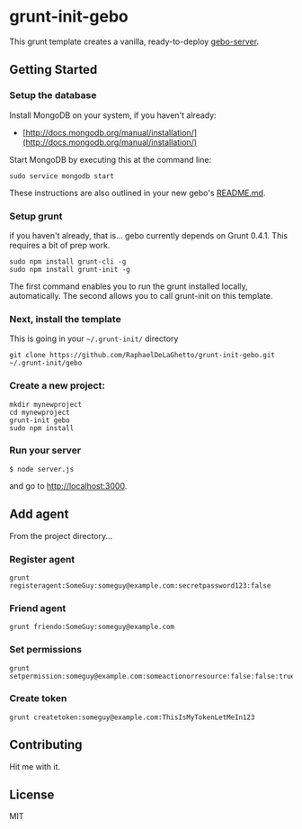 grunt-init-gebo
===============

This grunt template creates a vanilla, ready-to-deploy [gebo-server](https://github.com/RaphaelDeLaGhetto/gebo-server).

## Getting Started

### Setup the database

Install MongoDB on your system, if you haven't already:

* [http://docs.mongodb.org/manual/installation/](http://docs.mongodb.org/manual/installation/)

Start MongoDB by executing this at the command line:

```
sudo service mongodb start
```

These instructions are also outlined in your new gebo's
[README.md](https://github.com/RaphaelDeLaGhetto/grunt-init-gebo/blob/master/root/README.md).

### Setup grunt
if you haven't already, that is... gebo currently depends on Grunt 0.4.1. This requires a bit of prep work.

```
sudo npm install grunt-cli -g
sudo npm install grunt-init -g
```

The first command enables you to run the grunt installed locally, automatically. The second allows you to call grunt-init on this template.

### Next, install the template
This is going in your `~/.grunt-init/` directory

```
git clone https://github.com/RaphaelDeLaGhetto/grunt-init-gebo.git ~/.grunt-init/gebo
```

### Create a new project:

```
mkdir mynewproject
cd mynewproject
grunt-init gebo
sudo npm install
```

### Run your server

```
$ node server.js
```

and go to <http://localhost:3000>.

## Add agent

From the project directory...

### Register agent

```
grunt registeragent:SomeGuy:someguy@example.com:secretpassword123:false
```

### Friend agent

```
grunt friendo:SomeGuy:someguy@example.com
```

### Set permissions

```
grunt setpermission:someguy@example.com:someactionorresource:false:false:true
```

### Create token

```
grunt createtoken:someguy@example.com:ThisIsMyTokenLetMeIn123
```

## Contributing

Hit me with it.

## License

MIT
